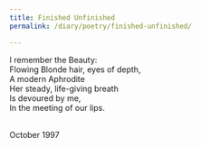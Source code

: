 ```yaml
---
title: Finished Unfinished
permalink: /diary/poetry/finished-unfinished/

---
```

<div class="poetry">

I remember the Beauty: <br/>
Flowing Blonde hair, eyes of depth, <br/>
A modern Aphrodite <br/>
Her steady, life-giving breath <br/>
Is devoured by me, <br/>
In the meeting of our lips. <br/>
<br/>

<div class="poetry_date">October 1997</div>


</div>
